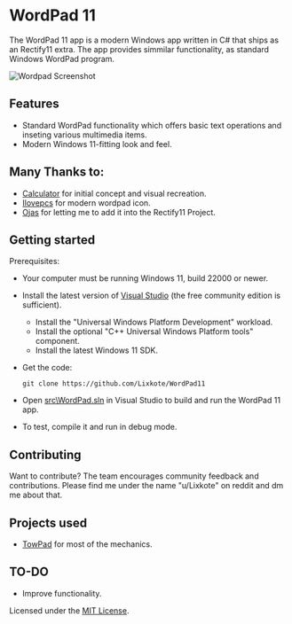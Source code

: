 # WordPad 11
The WordPad 11 app is a modern Windows app written in C# that ships as an Rectify11 extra.
The app provides simmilar functionality, as standard Windows WordPad program.


  ![Wordpad Screenshot](https://github.com/Lixkote/WordPad11/blob/main/previewnew.png)

## Features
- Standard WordPad functionality which offers basic text operations and inseting various multimedia items.
- Modern Windows 11-fitting look and feel.

## Many Thanks to:
 - [Calculator](https://github.com/CalcuIator) for initial concept and visual recreation.
 - [Ilovepcs](https://github.com/ilovepcs) for modern wordpad icon.
 - [Ojas](https://github.com/ojask) for letting me to add it into the Rectify11 Project.

## Getting started
Prerequisites:
- Your computer must be running Windows 11, build 22000 or newer.
- Install the latest version of [Visual Studio](https://developer.microsoft.com/en-us/windows/downloads) (the free community edition is sufficient).
  - Install the "Universal Windows Platform Development" workload.
  - Install the optional "C++ Universal Windows Platform tools" component.
  - Install the latest Windows 11 SDK.


- Get the code:
    ```
    git clone https://github.com/Lixkote/WordPad11
    ```

- Open [src\WordPad.sln](/src/WordPad.sln) in Visual Studio to build and run the WordPad 11 app.
- To test, compile it and run in debug mode.

## Contributing
Want to contribute? The team encourages community feedback and contributions. Please find me under the name "u/Lixkote" on reddit and dm me about that.

## Projects used
 - [TowPad](https://github.com/itsWindows11/TowPad) for most of the mechanics.

## TO-DO
  - Improve functionality.
  
Licensed under the [MIT License](./LICENSE).
